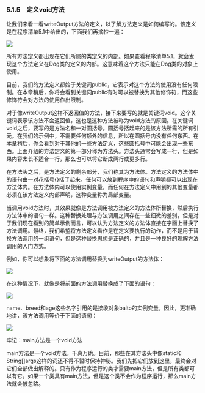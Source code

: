    

### 5.1.5　定义void方法

让我们来看一看writeOutput方法的定义，以了解方法定义是如何编写的。该定义是在程序清单5.1中给出的，下面我们再摘抄一遍：

![](0-Assets/Epubook/程序员编程语言经典合集（计算机科学丛书5册套装），javapython编程语言含经典教材龙书《编译原理》%20(Bruce%20Eckel%20%20Alfred%20V.%20Aho%20%20Monica%20S.%20Lam%20etc.)%20(Z-Library)/images/image10135.jpeg)

所有方法定义都出现在它们所属的类定义的内部。如果查看程序清单5.1，就会发现这个方法定义在Dog类的定义的内部。这意味着这个方法只能在Dog类的对象上使用。

目前，我们的方法定义都始于关键词public，它表示对这个方法的使用没有任何限制。在本章稍后，你将会看到关键词public有时可以被替换为其他修饰符，而这些修饰符会对方法的使用作出限制。

对于像writeOutput这样不返回值的方法，接下来要写的就是关键词void。这个关键词表示该方法不会返回值，这也是这种方法被称为void方法的原因。在关键词void之后，要写的是方法名和一对圆括号。圆括号括起来的是该方法所需的所有引元。在我们的示例中，不需要任何额外的信息，所以在圆括号内没有任何东西。在本章稍后，你会看到对于其他的一些方法定义，这些圆括号中可能会出现一些东西。上面介绍的方法定义的第一部分称为方法头。方法头通常会写成一行，但是如果内容太长不适合一行，那么也可以将它断成两行或更多行。

在方法头之后，是方法定义的剩余部分，我们称其为方法体。方法定义的方法体中的语句由一对花括号{}括了起来。任何可以放到程序中的语句和声明都可以出现在方法体内。在方法体内可以使用实例变量，而任何在方法定义中用到的其他变量都必须在该方法定义内部声明，这种变量称为局部变量。

当调用void方法时，其效果就像是方法调用被方法定义的方法体所替换，然后执行方法体中的语句一样。这种替换处理与方法调用之间存在一些细微的差别，但是对于我们现在看到的简单示例而言，可以认为方法定义的方法体直接在字面上替换了方法调用。最终，我们希望将方法定义看作是在定义要执行的动作，而不是用于替换方法调用的一组语句，但是这种替换思想是正确的，并且是一种良好的理解方法调用的入门方式。

例如，你可以想象将下面的方法调用替换为writeOutput的方法体：

![](../Images/image10136.gif)

在这种情况下，就像是将前面的方法调用替换成了下面的语句：

![](0-Assets/Epubook/程序员编程语言经典合集（计算机科学丛书5册套装），javapython编程语言含经典教材龙书《编译原理》%20(Bruce%20Eckel%20%20Alfred%20V.%20Aho%20%20Monica%20S.%20Lam%20etc.)%20(Z-Library)/images/image10137.jpeg)

name、breed和age这些名字引用的是接收对象balto的实例变量。因此，更准确地讲，该方法调用等价于下面的语句：

![](0-Assets/Epubook/程序员编程语言经典合集（计算机科学丛书5册套装），javapython编程语言含经典教材龙书《编译原理》%20(Bruce%20Eckel%20%20Alfred%20V.%20Aho%20%20Monica%20S.%20Lam%20etc.)%20(Z-Library)/images/image10138.jpeg)

牢记：main方法是一个void方法

main方法是一个void方法，千真万确。目前，那些在其方法头中像static和String[]args这样的词还不得不暂时保持神秘。我们先把它们放到这里，最终会对它们全部做出解释的。只有作为程序运行的类才需要main方法，但是所有类都可以有它。如果一个类具有main方法，但是这个类不会作为程序运行，那么main方法就会被忽略。